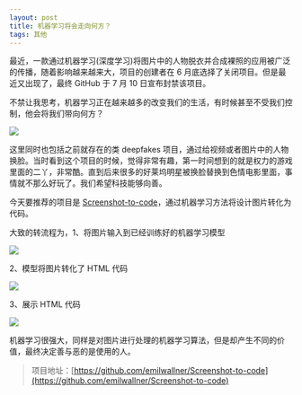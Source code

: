 ```yaml
---
layout: post
title: 机器学习将会走向何方？
tags: 其他
---
```


最近，一款通过机器学习(深度学习)将图片中的人物脱衣并合成裸照的应用被广泛的传播，随着影响越来越来大，项目的创建者在 6 月底选择了关闭项目。但是最近又出现了，最终 GitHub 于 7 月 10 日宣布封禁该项目。

不禁让我思考，机器学习正在越来越多的改变我们的生活，有时候甚至不受我们控制，他会将我们带向何方？

![](https://timgsa.baidu.com/timg?image&quality=80&size=b9999_10000&sec=1563270645151&di=3907b197d7a494971825e873a2cd6296&imgtype=0&src=http%3A%2F%2Fr.sinaimg.cn%2Flarge%2Ftc%2Fmmbiz_qpic_cn%2F99961854a8e50f312aec250382f4bb2c.jpg)



这里同时也包括之前就存在的类 deepfakes 项目，通过给视频或者图片中的人物换脸。当时看到这个项目的时候，觉得非常有趣，第一时间想到的就是权力的游戏里面的二丫，非常酷。直到后来很多的好莱坞明星被换脸替换到色情电影里面，事情就不那么好玩了。我们希望科技能够向善。



今天要推荐的项目是 [Screenshot-to-code](https://github.com/emilwallner/Screenshot-to-code)，通过机器学习方法将设计图片转化为代码。

大致的转流程为，1、将图片输入到已经训练好的机器学习模型

![](<https://camo.githubusercontent.com/7aee7deacf38b8f9a2a230da4efbd96a96840b83/68747470733a2f2f692e696d6775722e636f6d2f4c446d6f4c4c562e706e67>)



2、模型将图片转化了 HTML 代码

![](<https://raw.githubusercontent.com/emilwallner/Screenshot-to-code/master/README_images/html_display.gif>)

3、展示 HTML 代码

![](<https://camo.githubusercontent.com/839f2fbd5b3ff9eb6af52eb40133026ee2b2e6dd/68747470733a2f2f692e696d6775722e636f6d2f74454166795a382e706e67>)

机器学习很强大，同样是对图片进行处理的机器学习算法，但是却产生不同的价值，最终决定善与恶的是使用的人。

> 项目地址：[https://github.com/emilwallner/Screenshot-to-code](https://github.com/emilwallner/Screenshot-to-code)